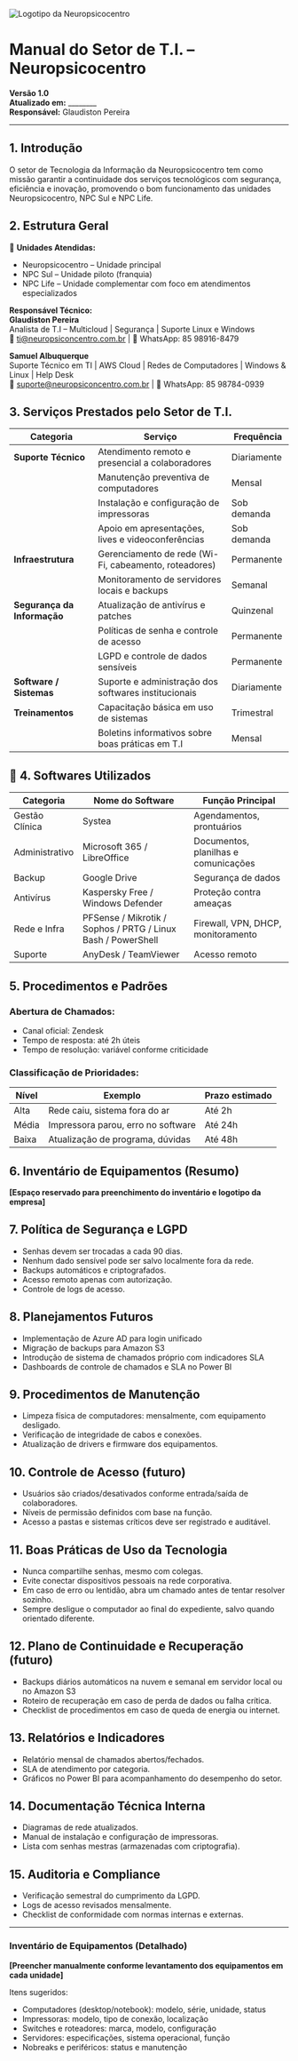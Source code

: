 ![Logotipo da Neuropsicocentro](./348241479_190932783450911_7836823570740727480_n.jpg)

# Manual do Setor de T.I. – Neuropsicocentro

**Versão 1.0**  
**Atualizado em:** ________  
**Responsável:** Glaudiston Pereira  

---

## 1. Introdução

O setor de Tecnologia da Informação da Neuropsicocentro tem como missão garantir a continuidade dos serviços tecnológicos com segurança, eficiência e inovação, promovendo o bom funcionamento das unidades Neuropsicocentro, NPC Sul e NPC Life.

## 2. Estrutura Geral

🏢 **Unidades Atendidas:**

- Neuropsicocentro – Unidade principal
- NPC Sul – Unidade piloto (franquia)
- NPC Life – Unidade complementar com foco em atendimentos especializados

**Responsável Técnico:**  
**Glaudiston Pereira**  
Analista de T.I – Multicloud | Segurança | Suporte Linux e Windows  
📧 ti@neuropsiconcentro.com.br | 📱 WhatsApp: 85 98916-8479

**Samuel Albuquerque**  
Suporte Técnico em TI | AWS Cloud | Redes de Computadores | Windows & Linux | Help Desk  
📧 suporte@neuropsiconcentro.com.br | 📱 WhatsApp: 85 98784-0939

## 3. Serviços Prestados pelo Setor de T.I.

| Categoria | Serviço | Frequência |
|----------|---------|------------|
| **Suporte Técnico** | Atendimento remoto e presencial a colaboradores | Diariamente |
|  | Manutenção preventiva de computadores | Mensal |
|  | Instalação e configuração de impressoras | Sob demanda |
|  | Apoio em apresentações, lives e videoconferências | Sob demanda |
| **Infraestrutura** | Gerenciamento de rede (Wi-Fi, cabeamento, roteadores) | Permanente |
|  | Monitoramento de servidores locais e backups | Semanal |
| **Segurança da Informação** | Atualização de antivírus e patches | Quinzenal |
|  | Políticas de senha e controle de acesso | Permanente |
|  | LGPD e controle de dados sensíveis | Permanente |
| **Software / Sistemas** | Suporte e administração dos softwares institucionais | Diariamente |
| **Treinamentos** | Capacitação básica em uso de sistemas | Trimestral |
|  | Boletins informativos sobre boas práticas em T.I | Mensal |

## 💽 4. Softwares Utilizados

| Categoria | Nome do Software | Função Principal |
|----------|------------------|------------------|
| Gestão Clínica | Systea | Agendamentos, prontuários |
| Administrativo | Microsoft 365 / LibreOffice | Documentos, planilhas e comunicações |
| Backup | Google Drive | Segurança de dados |
| Antivírus | Kaspersky Free / Windows Defender | Proteção contra ameaças |
| Rede e Infra | PFSense / Mikrotik / Sophos / PRTG / Linux Bash / PowerShell | Firewall, VPN, DHCP, monitoramento |
| Suporte | AnyDesk / TeamViewer | Acesso remoto |

## 5. Procedimentos e Padrões

### **Abertura de Chamados:**

- Canal oficial: Zendesk
- Tempo de resposta: até 2h úteis
- Tempo de resolução: variável conforme criticidade

### **Classificação de Prioridades:**

| Nível | Exemplo | Prazo estimado |
|-------|---------|----------------|
| Alta | Rede caiu, sistema fora do ar | Até 2h |
| Média | Impressora parou, erro no software | Até 24h |
| Baixa | Atualização de programa, dúvidas | Até 48h |

## 6. Inventário de Equipamentos (Resumo)

**[Espaço reservado para preenchimento do inventário e logotipo da empresa]**

## 7. Política de Segurança e LGPD

- Senhas devem ser trocadas a cada 90 dias.
- Nenhum dado sensível pode ser salvo localmente fora da rede.
- Backups automáticos e criptografados.
- Acesso remoto apenas com autorização.
- Controle de logs de acesso.

## 8. Planejamentos Futuros

- Implementação de Azure AD para login unificado
- Migração de backups para Amazon S3
- Introdução de sistema de chamados próprio com indicadores SLA
- Dashboards de controle de chamados e SLA no Power BI

## 9. Procedimentos de Manutenção

- Limpeza física de computadores: mensalmente, com equipamento desligado.
- Verificação de integridade de cabos e conexões.
- Atualização de drivers e firmware dos equipamentos.

## 10. Controle de Acesso (futuro)

- Usuários são criados/desativados conforme entrada/saída de colaboradores.
- Níveis de permissão definidos com base na função.
- Acesso a pastas e sistemas críticos deve ser registrado e auditável.

## 11. Boas Práticas de Uso da Tecnologia

- Nunca compartilhe senhas, mesmo com colegas.
- Evite conectar dispositivos pessoais na rede corporativa.
- Em caso de erro ou lentidão, abra um chamado antes de tentar resolver sozinho.
- Sempre desligue o computador ao final do expediente, salvo quando orientado diferente.

## 12. Plano de Continuidade e Recuperação (futuro)

- Backups diários automáticos na nuvem e semanal em servidor local ou no Amazon S3
- Roteiro de recuperação em caso de perda de dados ou falha crítica.
- Checklist de procedimentos em caso de queda de energia ou internet.

## 13. Relatórios e Indicadores

- Relatório mensal de chamados abertos/fechados.
- SLA de atendimento por categoria.
- Gráficos no Power BI para acompanhamento do desempenho do setor.

## 14. Documentação Técnica Interna

- Diagramas de rede atualizados.
- Manual de instalação e configuração de impressoras.
- Lista com senhas mestras (armazenadas com criptografia).

## 15. Auditoria e Compliance

- Verificação semestral do cumprimento da LGPD.
- Logs de acesso revisados mensalmente.
- Checklist de conformidade com normas internas e externas.

---

### Inventário de Equipamentos (Detalhado)

**[Preencher manualmente conforme levantamento dos equipamentos em cada unidade]**

Itens sugeridos:

- Computadores (desktop/notebook): modelo, série, unidade, status
- Impressoras: modelo, tipo de conexão, localização
- Switches e roteadores: marca, modelo, configuração
- Servidores: especificações, sistema operacional, função
- Nobreaks e periféricos: status e manutenção
